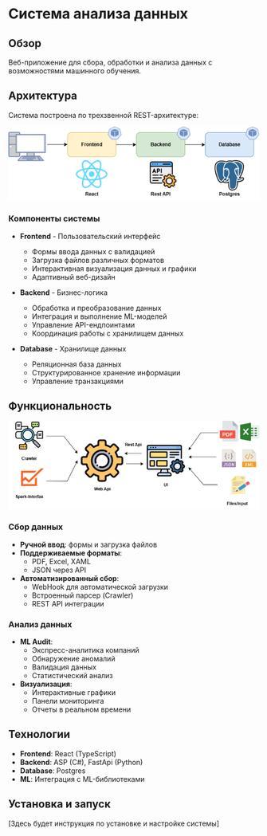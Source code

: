 # Система анализа данных

## Обзор
Веб-приложение для сбора, обработки и анализа данных с возможностями машинного обучения.

## Архитектура
Система построена по трехзвенной REST-архитектуре:

![Архитектура системы анализа данных](diagrams/architecture.png)

### Компоненты системы

- **Frontend** - Пользовательский интерфейс
  - Формы ввода данных с валидацией
  - Загрузка файлов различных форматов
  - Интерактивная визуализация данных и графики
  - Адаптивный веб-дизайн

- **Backend** - Бизнес-логика
  - Обработка и преобразование данных
  - Интеграция и выполнение ML-моделей
  - Управление API-ендпоинтами
  - Координация работы с хранилищем данных

- **Database** - Хранилище данных
  - Реляционная база данных
  - Структурированное хранение информации
  - Управление транзакциями

## Функциональность
![Функциональность](diagrams/functionality.png)

### Сбор данных
- **Ручной ввод**: формы и загрузка файлов
- **Поддерживаемые форматы**:
  - PDF, Excel, XAML
  - JSON через API
- **Автоматизированный сбор**:
  - WebHook для автоматической загрузки
  - Встроенный парсер (Crawler)
  - REST API интеграции

### Анализ данных
- **ML Audit**:
  - Экспресс-аналитика компаний
  - Обнаружение аномалий
  - Валидация данных
  - Статистический анализ
- **Визуализация**:
  - Интерактивные графики
  - Панели мониторинга
  - Отчеты в реальном времени

## Технологии

- **Frontend**: React (TypeScript)
- **Backend**: ASP (C#), FastApi (Python)
- **Database**: Postgres
- **ML**: Интеграция с ML-библиотеками

## Установка и запуск

[Здесь будет инструкция по установке и настройке системы]
